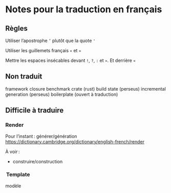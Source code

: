 # Notes pour la traduction en français

## Règles

Utiliser l’apostrophe `’` plutôt que la quote `'`

Utiliser les guillemets français `«` et `»`

Mettre les espaces insécables devant `!`, `?`, `:` et `»`.
Et derrière `«`

## Non traduit

framework
closure
benchmark
crate (rust)
build state (perseus)
incremental generation (perseus)
boilerplate (ouvert à traduction)

## Difficile à traduire

### Render

Pour l’instant : générer/génération
<https://dictionary.cambridge.org/dictionary/english-french/render>

À voir :

* construire/construction

###  Template

modèle
